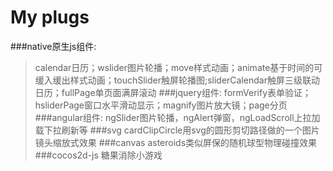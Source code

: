 # My plugs
> 
###native原生js组件:
> calendar日历；wslider图片轮播；move样式动画；animate基于时间的可缓入缓出样式动画；touchSlider触屏轮播图;sliderCalendar触屏三级联动日历；fullPage单页面满屏滚动
###jquery组件:
> formVerify表单验证；hsliderPage窗口水平滑动显示；magnify图片放大镜；page分页
###angular组件:
> ngSlider图片轮播，ngAlert弹窗，ngLoadScroll上拉加载下拉刷新等
###svg
> cardClipCircle用svg的圆形剪切路径做的一个图片镜头缩放式效果
###canvas
> asteroids类似屏保的随机球型物理碰撞效果
###cocos2d-js
> 糖果消除小游戏
